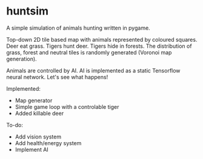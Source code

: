 # huntsim
A simple simulation of animals hunting written in pygame.

Top-down 2D tile based map with animals represented by coloured squares. 
Deer eat grass. Tigers hunt deer. Tigers hide in forests. 
The distribution of grass, forest and neutral tiles is randomly generated (Voronoi map generation).

Animals are controlled by AI. 
AI is implemented as a static Tensorflow neural network.
Let's see what happens!

Implemented:
- Map generator
- Simple game loop with a controlable tiger
- Added killable deer

To-do:
- Add vision system
- Add health/energy system
- Implement AI
